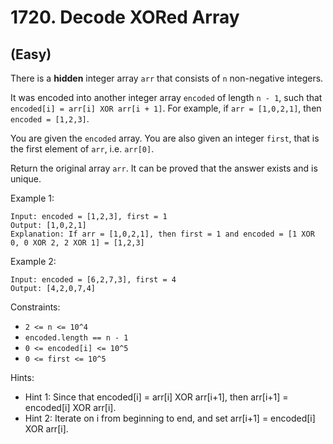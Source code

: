 # 1720. Decode XORed Array
## (Easy)

There is a **hidden** integer array `arr` that consists of `n` non-negative integers.

It was encoded into another integer array `encoded` of length `n - 1`, such that `encoded[i] = arr[i] XOR arr[i + 1]`. For example, if `arr = [1,0,2,1]`, then `encoded = [1,2,3]`.

You are given the `encoded` array. You are also given an integer `first`, that is the first element of `arr`, i.e. `arr[0]`.

Return the original array `arr`. It can be proved that the answer exists and is unique.

Example 1:

```
Input: encoded = [1,2,3], first = 1
Output: [1,0,2,1]
Explanation: If arr = [1,0,2,1], then first = 1 and encoded = [1 XOR 0, 0 XOR 2, 2 XOR 1] = [1,2,3]
```

Example 2:

```
Input: encoded = [6,2,7,3], first = 4
Output: [4,2,0,7,4]
```

Constraints:

- `2 <= n <= 10^4`
- `encoded.length == n - 1`
- `0 <= encoded[i] <= 10^5`
- `0 <= first <= 10^5`

Hints:

- Hint 1: Since that encoded[i] = arr[i] XOR arr[i+1], then arr[i+1] = encoded[i] XOR arr[i].
- Hint 2: Iterate on i from beginning to end, and set arr[i+1] = encoded[i] XOR arr[i].